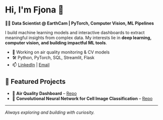 # Hi, I'm Fjona 👋

👩‍💻 **Data Scientist @ EarthCam | PyTorch, Computer Vision, ML Pipelines**

I build machine learning models and interactive dashboards to extract meaningful insights from complex data. My interests lie in **deep learning, computer vision, and building impactful ML tools**.

- 🔭 Working on air quality monitoring & CV models
- 🛠️ Python, PyTorch, SQL, Streamlit, Flask
- 📫 [LinkedIn](https://www.linkedin.com/in/fjona-h-84213a190) | [Email](mailto:fiona725f@gmail.com)

## 🚀 Featured Projects
- 🌿 **Air Quality Dashboard** – [Repo](https://github.com/fjonabushi/air-quality-dashboard) 
- 🤖 **Convolutional Neural Network for Cell Image Classification** – [Repo](https://github.com/fjonabushi/ConvolutionalNeuralNetwork)


---

*Always exploring and building with curiosity.*
